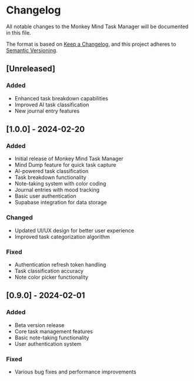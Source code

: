 # Changelog

All notable changes to the Monkey Mind Task Manager will be documented in this file.

The format is based on [Keep a Changelog](https://keepachangelog.com/en/1.0.0/),
and this project adheres to [Semantic Versioning](https://semver.org/spec/v2.0.0.html).

## [Unreleased]
### Added
- Enhanced task breakdown capabilities
- Improved AI task classification
- New journal entry features

## [1.0.0] - 2024-02-20
### Added
- Initial release of Monkey Mind Task Manager
- Mind Dump feature for quick task capture
- AI-powered task classification
- Task breakdown functionality
- Note-taking system with color coding
- Journal entries with mood tracking
- Basic user authentication
- Supabase integration for data storage

### Changed
- Updated UI/UX design for better user experience
- Improved task categorization algorithm

### Fixed
- Authentication refresh token handling
- Task classification accuracy
- Note color picker functionality

## [0.9.0] - 2024-02-01
### Added
- Beta version release
- Core task management features
- Basic note-taking functionality
- User authentication system

### Fixed
- Various bug fixes and performance improvements